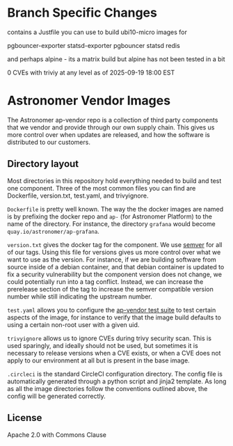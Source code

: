 # Branch Specific Changes

contains a Justfile you can use to build ubi10-micro images for

pgbouncer-exporter
statsd-exporter
pgbouncer
statsd
redis

and perhaps alpine - its a matrix build but alpine has not been tested in a bit

0 CVEs with triviy at any level as of 2025-09-19 18:00 EST

# Astronomer Vendor Images

The Astronomer ap-vendor repo is a collection of third party components that we vendor and provide through our own supply chain. This gives us more control over when updates are released, and how the software is distributed to our customers.

## Directory layout

Most directories in this repository hold everything needed to build and test one component. Three of the most common files you can find are Dockerfile, version.txt, test.yaml, and trivyignore.

`Dockerfile` is pretty well known. The way the the docker images are named is by prefixing the docker repo and `ap-` (for Astronomer Platform) to the name of the directory. For instance, the directory `grafana` would become `quay.io/astronomer/ap-grafana`.

`version.txt` gives the docker tag for the component. We use [semver](https://semver.org) for all of our tags. Using this file for versions gives us more control over what we want to use as the version. For instance, if we are building software from source inside of a debian container, and that debian container is updated to fix a security vulnerability but the component version does not change, we could potentially run into a tag conflict. Instead, we can increase the prerelease section of the tag to increase the semver compatible version number while still indicating the upstream number.

`test.yaml` allows you to configure the [ap-vendor test suite](https://github.com/astronomer/ap-vendor/blob/bd74b1425f/bin/test.py) to test certain aspects of the image, for instance to verify that the image build defaults to using a certain non-root user with a given uid.

`trivyignore` allows us to ignore CVEs during trivy security scan. This is used sparingly, and ideally should not be used, but sometimes it is necessary to release versions when a CVE exists, or when a CVE does not apply to our environment at all but is present in the base image.

`.circleci` is the standard CircleCI configuration directory. The config file is automatically generated through a python script and jinja2 template. As long as all the image directories follow the conventions outlined above, the config will be generated correctly.

## License

Apache 2.0 with Commons Clause
